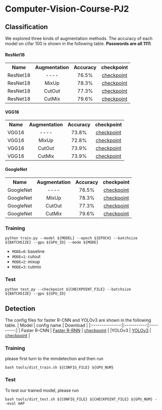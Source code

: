 # Computer-Vision-Course-PJ2

## Classification 
We explored three kinds of augmentation methods. The accuracy of each model on cifar 100 is shown in the following table. **Passwords are all 1111**.

#### ResNet18
<table><tbody>
<!-- START TABLE -->
<!-- TABLE HEADER -->
<th valign="bottom">Name</th>
<th valign="bottom">Augmentation</th>
<th valign="bottom">Accuracy</th>
<th valign="bottom">checkpoint</th>

 <tr><td align="left">ResNet18</td>
<td align="center">----</td>
<td align="center">76.5%</td>
<td align="center"><a href="https://pan.baidu.com/s/1K7y50PvgMlVAqfYFzoLskQ">
checkpoint</a></td>
</tr>

 <tr><td align="left">ResNet18</td>
<td align="center"> MixUp</td>
<td align="center">78.3%</td>
<td align="center"><a href="https://pan.baidu.com/s/1AzAlwf00U2d-vOELgnZ_oQ">checkpoint</a></td>
</tr>

 <tr><td align="left">ResNet18</td>
<td align="center"> CutOut</td>
<td align="center">77.3%</td>
<td align="center"><a href="https://pan.baidu.com/s/1PTb2piyKGUHDFw7bOf6BOA">checkpoint</a></td>
</tr>

 <tr><td align="left">ResNet18</td>
<td align="center"> CutMix</td>
<td align="center">79.6%</td>
<td align="center"><a href="https://pan.baidu.com/s/1tDl9KxyxXqredsYsdh-ihw">checkpoint</a></td>
</tr>

</tbody></table>

#### VGG16
<table><tbody>
<!-- START TABLE -->
<!-- TABLE HEADER -->
<th valign="bottom">Name</th>
<th valign="bottom">Augmentation</th>
<th valign="bottom">Accuracy</th>
<th valign="bottom">checkpoint</th>

 <tr><td align="left">VGG16</td>
<td align="center">----</td>
<td align="center">73.8%</td>
<td align="center"><a href="https://pan.baidu.com/s/1msMpEcS_Qu3u8hoigz5MpA">
checkpoint</a></td>
</tr>

 <tr><td align="left">VGG16</td>
<td align="center"> MixUp</td>
<td align="center">72.8%</td>
<td align="center"><a href="https://pan.baidu.com/s/1sfcIRokhWM4fmY0QNLu0Pg">checkpoint</a></td>
</tr>

 <tr><td align="left">VGG16</td>
<td align="center"> CutOut</td>
<td align="center">73.9%</td>
<td align="center"><a href="https://pan.baidu.com/s/1AWfKnPtx4QsLGcaRmdn1eQ">checkpoint</a></td>
</tr>

 <tr><td align="left">VGG16</td>
<td align="center"> CutMix</td>
<td align="center">73.9%</td>
<td align="center"><a href="https://pan.baidu.com/s/1Af41tlx68tTPDrcf1gd5Lg">checkpoint</a></td>
</tr>

</tbody></table>

#### GoogleNet
<table><tbody>
<!-- START TABLE -->
<!-- TABLE HEADER -->
<th valign="bottom">Name</th>
<th valign="bottom">Augmentation</th>
<th valign="bottom">Accuracy</th>
<th valign="bottom">checkpoint</th>

 <tr><td align="left">GoogleNet</td>
<td align="center">----</td>
<td align="center">76.5%</td>
<td align="center"><a href="https://pan.baidu.com/s/1tJaTZr2DwVX33xzixjpypg">
checkpoint</a></td>
</tr>

 <tr><td align="left">GoogleNet</td>
<td align="center"> MixUp</td>
<td align="center">78.3%</td>
<td align="center"><a href="https://pan.baidu.com/s/1hvTi4GtDkt38JRVU8F_pVQ">checkpoint</a></td>
</tr>

 <tr><td align="left">GoogleNet</td>
<td align="center"> CutOut</td>
<td align="center">77.3%</td>
<td align="center"><a href="https://pan.baidu.com/s/13uGw4tTcGSXlbIKaRfZXKw">checkpoint</a></td>
</tr>

 <tr><td align="left">GoogleNet</td>
<td align="center"> CutMix</td>
<td align="center">79.6%</td>
<td align="center"><a href="https://pan.baidu.com/s/1WYbCHJjHs4BHl2_uGt7D1Q">checkpoint</a></td>
</tr>

</tbody></table>

### Training
```
python train.py --model ${MODEL} --epoch ${EPOCH} --batchsize ${BATCHSIZE} --gpu ${GPU_ID} --mode ${MODE}
```

- `MODE=0`: baseline
- `MODE=1`: cutout
- `MODE=2`: mixup 
- `MODE=3`: cutmix 


### Test
```
python test.py --checkpoint ${CHECKPOINT_FILE} --batchsize ${BATCHSIZE} --gpu ${GPU_ID}
```

## Detection 

The config files for faster R-CNN and YOLOv3 are shown in the following table.
|   Model         | config name  | Download |
|:---------------:|:-----------:|:---------:|
| Faster R-CNN  | [Faster R-RNN](https://github.com/OriginSound/Computer-Vision-Course-PJ2/blob/main/detection/configs/pascal_voc/faster_rcnn_r50_fpn_1x_voc0712.py) | [checkpoint](https://pan.baidu.com/s/1e0oLWeVjqotOj84XMD07Lg)  |
|YOLOv3 | [YOLOv3](https://github.com/OriginSound/Computer-Vision-Course-PJ2/blob/main/detection/configs/pascal_voc/yolov3_d53_mstrain-608_100e_voc0712.py) | [checkpoint](https://pan.baidu.com/s/1zYT5zKR4aSKS7IM6vk2_QA)  |

### Training
please first turn to the mmdetection and then run 
```
bash tools/dist_train.sh ${CONFIG_FILE} ${GPU_NUM} 
```

### Test
To test our trained model, please run
```
bash tools/dist_test.sh ${CONFIG_FILE} ${CHECKPOINT_FILE} ${GPU_NUM} --eval mAP
```
